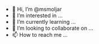 - 👋 Hi, I’m @msmoljar
- 👀 I’m interested in ...
- 🌱 I’m currently learning ...
- 💞️ I’m looking to collaborate on ...
- 📫 How to reach me ...

<!---
msmoljar/msmoljar is a ✨ special ✨ repository because its `README.md` (this file) appears on your GitHub profile.
You can click the Preview link to take a look at your changes.
--->
